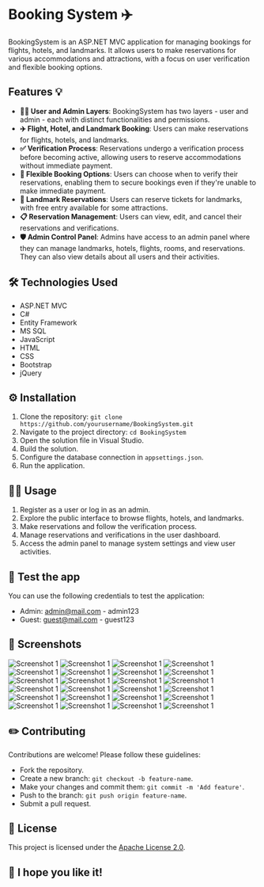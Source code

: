 
# Booking System ✈️

BookingSystem is an ASP.NET MVC application for managing bookings for flights, hotels, and landmarks. It allows users to make reservations for various accommodations and attractions, with a focus on user verification and flexible booking options.


## Features 💡

- **👩‍💻 User and Admin Layers**: BookingSystem has two layers - user and admin - each with distinct functionalities and permissions.
- **✈️ Flight, Hotel, and Landmark Booking**: Users can make reservations for flights, hotels, and landmarks.
- **✅ Verification Process**: Reservations undergo a verification process before becoming active, allowing users to reserve accommodations without immediate payment.
- **🤩 Flexible Booking Options**: Users can choose when to verify their reservations, enabling them to secure bookings even if they're unable to make immediate payment.
- **🎫 Landmark Reservations**: Users can reserve tickets for landmarks, with free entry available for some attractions.
- **📋 Reservation Management**: Users can view, edit, and cancel their reservations and verifications.
- **🛡️ Admin Control Panel**: Admins have access to an admin panel where they can manage landmarks, hotels, flights, rooms, and reservations. They can also view details about all users and their activities.

## 🛠 Technologies Used

- ASP.NET MVC
- C#
- Entity Framework
- MS SQL
- JavaScript
- HTML
- CSS
- Bootstrap
- jQuery

## ⚙️ Installation

1. Clone the repository: `git clone https://github.com/yourusername/BookingSystem.git`
2. Navigate to the project directory: `cd BookingSystem`
3. Open the solution file in Visual Studio.
4. Build the solution.
5. Configure the database connection in `appsettings.json`.
6. Run the application.

## 👨‍💻 Usage

1. Register as a user or log in as an admin.
2. Explore the public interface to browse flights, hotels, and landmarks.
3. Make reservations and follow the verification process.
4. Manage reservations and verifications in the user dashboard.
5. Access the admin panel to manage system settings and view user activities.

## 🚀 Test the app

You can use the following credentials to test the application:
- Admin: admin@mail.com - admin123
- Guest: guest@mail.com - guest123

## 📸 Screenshots

![Screenshot 1](screenshots/Screeshot1.png)
![Screenshot 1](screenshots/Screenshot2.png)
![Screenshot 1](screenshots/Screenshot3.png)
![Screenshot 1](screenshots/Screenshot4.png)
![Screenshot 1](screenshots/Screenshot5.png)
![Screenshot 1](screenshots/Screenshot6.png)
![Screenshot 1](screenshots/Screenshot7.png)
![Screenshot 1](screenshots/Screenshot8.png)
![Screenshot 1](screenshots/Screenshot9.png)
![Screenshot 1](screenshots/Screenshot10.png)
![Screenshot 1](screenshots/Screenshot11.png)
![Screenshot 1](screenshots/Screenshot12.png)
![Screenshot 1](screenshots/Screenshot13.png)
![Screenshot 1](screenshots/Screenshot14.png)
![Screenshot 1](screenshots/Screenshot15.png)
![Screenshot 1](screenshots/Screenshot16.png)
![Screenshot 1](screenshots/Screenshot17.png)
![Screenshot 1](screenshots/Screenshot18.png)
![Screenshot 1](screenshots/Screenshot19.png)
![Screenshot 1](screenshots/Screenshot20.png)
![Screenshot 1](screenshots/Screenshot21.png)
![Screenshot 1](screenshots/Screenshot22.png)
![Screenshot 1](screenshots/Screenshot23.png)
![Screenshot 1](screenshots/Screenshot24.png)

## ✏️ Contributing

Contributions are welcome! Please follow these guidelines:
- Fork the repository.
- Create a new branch: `git checkout -b feature-name`.
- Make your changes and commit them: `git commit -m 'Add feature'`.
- Push to the branch: `git push origin feature-name`.
- Submit a pull request.

## 📄 License

This project is licensed under the [Apache License 2.0](LICENSE).

## 💎 I hope you like it! 
